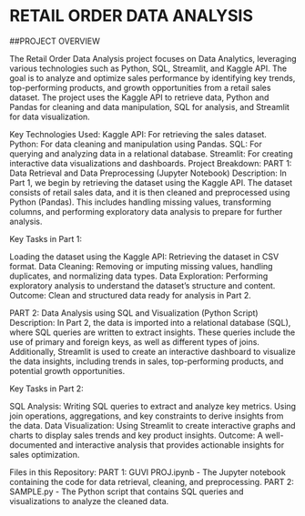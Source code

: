 # RETAIL ORDER DATA ANALYSIS
##PROJECT OVERVIEW


The Retail Order Data Analysis project focuses on Data Analytics, leveraging various technologies such as Python, SQL, Streamlit, and Kaggle API. The goal is to analyze and optimize sales performance by identifying key trends, top-performing products, and growth opportunities from a retail sales dataset. The project uses the Kaggle API to retrieve data, Python and Pandas for cleaning and data manipulation, SQL for analysis, and Streamlit for data visualization.

Key Technologies Used:
Kaggle API: For retrieving the sales dataset.
Python: For data cleaning and manipulation using Pandas.
SQL: For querying and analyzing data in a relational database.
Streamlit: For creating interactive data visualizations and dashboards.
Project Breakdown:
PART 1: Data Retrieval and Data Preprocessing (Jupyter Notebook)
Description: In Part 1, we begin by retrieving the dataset using the Kaggle API. The dataset consists of retail sales data, and it is then cleaned and preprocessed using Python (Pandas). This includes handling missing values, transforming columns, and performing exploratory data analysis to prepare for further analysis.

Key Tasks in Part 1:

Loading the dataset using the Kaggle API: Retrieving the dataset in CSV format.
Data Cleaning: Removing or imputing missing values, handling duplicates, and normalizing data types.
Data Exploration: Performing exploratory analysis to understand the dataset’s structure and content.
Outcome: Clean and structured data ready for analysis in Part 2.

PART 2: Data Analysis using SQL and Visualization (Python Script)
Description: In Part 2, the data is imported into a relational database (SQL), where SQL queries are written to extract insights. These queries include the use of primary and foreign keys, as well as different types of joins. Additionally, Streamlit is used to create an interactive dashboard to visualize the data insights, including trends in sales, top-performing products, and potential growth opportunities.

Key Tasks in Part 2:

SQL Analysis:
Writing SQL queries to extract and analyze key metrics.
Using join operations, aggregations, and key constraints to derive insights from the data.
Data Visualization: Using Streamlit to create interactive graphs and charts to display sales trends and key product insights.
Outcome: A well-documented and interactive analysis that provides actionable insights for sales optimization.

Files in this Repository:
PART 1: GUVI PROJ.ipynb - The Jupyter notebook containing the code for data retrieval, cleaning, and preprocessing.
PART 2: SAMPLE.py - The Python script that contains SQL queries and visualizations to analyze the cleaned data.
